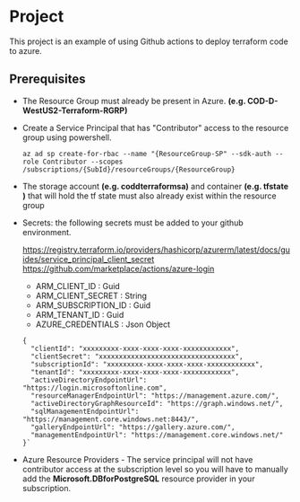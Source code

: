 # Project
This project is an example of using Github actions to deploy terraform code to azure.

## Prerequisites
- The Resource Group must already be present in Azure. **(e.g. COD-D-WestUS2-Terraform-RGRP)**
- Create a Service Principal that has "Contributor" access to the resource group using powershell. 

    `az ad sp create-for-rbac --name "{ResourceGroup-SP" --sdk-auth --role Contributor --scopes /subscriptions/{SubId}/resourceGroups/{ResourceGroup} `

- The storage account **(e.g. coddterraformsa)** and container **(e.g. tfstate )** that will hold the tf state must also already exist within the resource group 

- Secrets: the following secrets must be added to your github environment.

  https://registry.terraform.io/providers/hashicorp/azurerm/latest/docs/guides/service_principal_client_secret
  https://github.com/marketplace/actions/azure-login

  - ARM_CLIENT_ID : Guid 
  - ARM_CLIENT_SECRET : String
  - ARM_SUBSCRIPTION_ID : Guid
  - ARM_TENANT_ID : Guid
  - AZURE_CREDENTIALS : Json Object

  ``` 
  {
    "clientId": "xxxxxxxxx-xxxx-xxxx-xxxx-xxxxxxxxxxxx",
    "clientSecret": "xxxxxxxxxxxxxxxxxxxxxxxxxxxxxxxxxx",
    "subscriptionId": "xxxxxxxxx-xxxx-xxxx-xxxx-xxxxxxxxxxxx",
    "tenantId": "xxxxxxxxx-xxxx-xxxx-xxxx-xxxxxxxxxxxx",
    "activeDirectoryEndpointUrl": "https://login.microsoftonline.com",
    "resourceManagerEndpointUrl": "https://management.azure.com/",
    "activeDirectoryGraphResourceId": "https://graph.windows.net/",
    "sqlManagementEndpointUrl": "https://management.core.windows.net:8443/",
    "galleryEndpointUrl": "https://gallery.azure.com/",
    "managementEndpointUrl": "https://management.core.windows.net/"
  }`

- Azure Resource Providers - The service principal will not have contributor access at the subscription level so you will have to manually add the **Microsoft.DBforPostgreSQL** resource provider in your subscription.